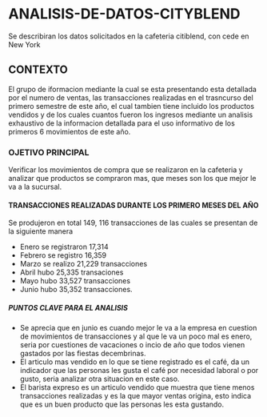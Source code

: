 # ANALISIS-DE-DATOS-CITYBLEND
Se describiran los datos solicitados en la cafeteria citiblend, con cede en New York
## CONTEXTO
El grupo de iformacion mediante la cual se esta presentando esta detallada por el numero de ventas, las transacciones realizadas en el trasncurso del primero semestre de este año, el cual tambien tiene incluido los productos vendidos y de los cuales cuantos fueron los ingresos mediante un analisis exhaustivo de la informacion detallada para el uso informativo de los primeros 6 movimientos de este año.
### OJETIVO PRINCIPAL
Verificar los movimientos de compra que se realizaron en la cafeteria y analizar que productos se compraron mas, que meses son los que mejor le va a la sucursal.
#### TRANSACCIONES REALIZADAS DURANTE LOS PRIMERO MESES DEL AÑO
Se produjeron en total 149, 116 transacciones de las cuales se presentan de la siguiente manera
+ Enero se registraron 17,314
+ Febrero se registro 16,359
+  Marzo se realizo 21,229 transacciones
+  Abril hubo 25,335 transaciones
+  Mayo hubo 33,527 transacciones
+  Junio hubo 35,352 transacciones.
##### PUNTOS CLAVE PARA EL ANALISIS
+ Se aprecia que en junio es cuando mejor le va a la empresa en cuestion de movimientos de transacciones y al que le va un poco mal es enero, seria por cuestiones de vacaciones o incio de año que todos vienen gastados por las fiestas decembrinas.
+ El articulo mas vendido en lo que se tiene registrado es el café, da un indicador que las personas les gusta el café por necesidad laboral o por gusto, seria analizar otra situacion en este caso.
+ El barista expreso es un articulo vendido que muestra que tiene menos transacciones realizadas y es la que mayor ventas origina, esto indica que es un buen producto que las personas les esta gustando.

